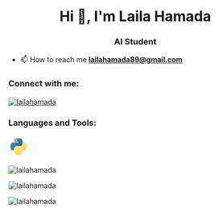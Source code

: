 <h1 align="center">Hi 👋, I'm Laila Hamada</h1>
<h3 align="center">AI Student </h3>

- 📫 How to reach me **lailahamada89@gmail.com**


<h3 align="left">Connect with me:</h3>
<p align="left">
<a href="https://www.linkedin.com/in/leila-hamada-1b7b70250" target="blank"><img align="center" src="https://raw.githubusercontent.com/rahuldkjain/github-profile-readme-generator/master/src/images/icons/Social/linked-in-alt.svg" alt="lailahamada" height="30" width="40" /></a>

<h3 align="left">Languages and Tools:</h3>
<p align="left">

</a> <a href="https://www.python.org" target="_blank" rel="noreferrer"> <img src="https://raw.githubusercontent.com/devicons/devicon/master/icons/python/python-original.svg" alt="python" width="40" height="40"/> </a> 


<p><img align="center" src="https://github-readme-stats.vercel.app/api/top-langs?username=lailahamada&show_icons=true&locale=en&layout=compact&theme=radical" alt="lailahamada" /></p>


<p > <img src="https://github-readme-stats.vercel.app/api?username=lailahamada&show_icons=true&theme=radical" alt="lailahamada" /> </p>

<p align="left"> <img src="https://komarev.com/ghpvc/?username=lailahamada&label=Profile%20views&color=0e75b6&style=flat" alt="lailahamada" /> </p>



<!--
**lailahamada/lailahamada** is a ✨ _special_ ✨ repository because its `README.md` (this file) appears on your GitHub profile.

Here are some ideas to get you started:

- 🔭 I’m currently working on ...
- 🌱 I’m currently learning ...
- 👯 I’m looking to collaborate on ...
- 🤔 I’m looking for help with ...
- 💬 Ask me about ...
- 📫 How to reach me: ...
- 😄 Pronouns: ...
- ⚡ Fun fact: ...
-->

